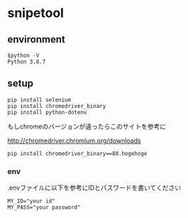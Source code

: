 # snipetool

## environment

~~~
$python -V
Python 3.8.7
~~~

## setup

~~~
pip install selenium
pip install chromedriver_binary
pip install python-dotenv
~~~

もしchromeのバージョンが違ったらこのサイトを参考に

http://chromedriver.chromium.org/downloads

~~~
pip install chromedriver_binary==88.hogehoge
~~~

### env

.envファイルに以下を参考にIDとパスワードを書いてください

~~~
MY_ID="your id"
MY_PASS="your password"
~~~
